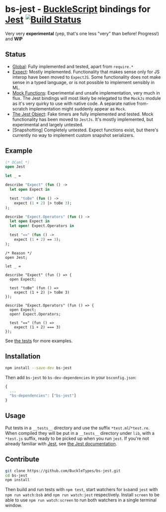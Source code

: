 # bs-jest - [BuckleScript](https://github.com/bloomberg/bucklescript) bindings for [Jest](https://github.com/facebook/jest) [![Build Status](https://travis-ci.org/BuckleTypes/bs-jest.svg?branch=master)](https://travis-ci.org/BuckleTypes/bs-jest)

Very very **experimental** (yep, that's one less "very" than before! Progress!) and **WIP**

## Status

* [Global](https://facebook.github.io/jest/docs/api.html#content): Fully implemented and tested, apart from `require.*`
* [Expect](https://facebook.github.io/jest/docs/expect.html#content): Mostly implemented. Functionality that makes sense only for JS interop have been moved to `ExpectJS`. Some functionality does not make sense in a typed language, or is not possible to implement sensibly in ML.
* [Mock Functions](https://facebook.github.io/jest/docs/mock-function-api.html#content): Experimental and unsafe implementation, very much in flux. The Jest bindings will most likely be relegated to the `MockJs` module as it's very quirky to use with native code. A separate native from-scratch implementation might suddenly appear as `Mock`.
* [The Jest Object](https://facebook.github.io/jest/docs/jest-object.html#content): Fake timers are fully implemented and tested. Mock functionality has been moved to `JestJs`. It's mostly implemented, but experimental and largely untested.
* [Snapshotting] Completely untested. Expect functions exist, but there's currently no way to implement custom snapshot serializers.

## Example

```ml
(* OCaml *)
open Jest

let _ =

describe "Expect" (fun () -> 
  let open Expect in

  test "toBe" (fun () ->
    expect (1 + 2) |> toBe 3);
);

describe "Expect.Operators" (fun () -> 
  let open Expect in
  let open! Expect.Operators in

  test "==" (fun () ->
    expect (1 + 2) == 3);
);
```

```reason
/* Reason */
open Jest;

let _ =

describe "Expect" (fun () => {
  open Expect;
	
  test "toBe" (fun () =>
    expect (1 + 2) |> toBe 3)
});
    
describe "Expect.Operators" (fun () => {
  open Expect;
  open! Expect.Operators;
  
  test "==" (fun () =>
    expect (1 + 2) === 3)
});
```

See [the tests](https://github.com/BuckleTypes/bs-jest/tree/master/__tests__) for more examples.

## Installation

```sh
npm install --save-dev bs-jest
```

Then add `bs-jest` to `bs-dev-dependencies` in your `bsconfig.json`:
```js
{
  ...
  "bs-dependencies": ["bs-jest"]
}
```

## Usage

Put tests in a `__tests__` directory and use the suffix `*test.ml`/`*test.re`. When compiled they will be put in a `__tests__` directory under `lib`, with a `*test.js` suffix, ready to be picked up when you run `jest`. If you're not already familiar with [Jest](https://github.com/facebook/jest), see [the Jest documentation](https://facebook.github.io/jest/).

## Contribute
```sh
git clone https://github.com/BuckleTypes/bs-jest.git
cd bs-jest
npm install
```

Then build and run tests with `npm test`, start watchers for `bsb`and `jest` with `npm run watch:bsb` and `npm run watch:jest` respectively. Install `screen` to be able to use `npm run watch:screen` to run both watchers in a single terminal window.
